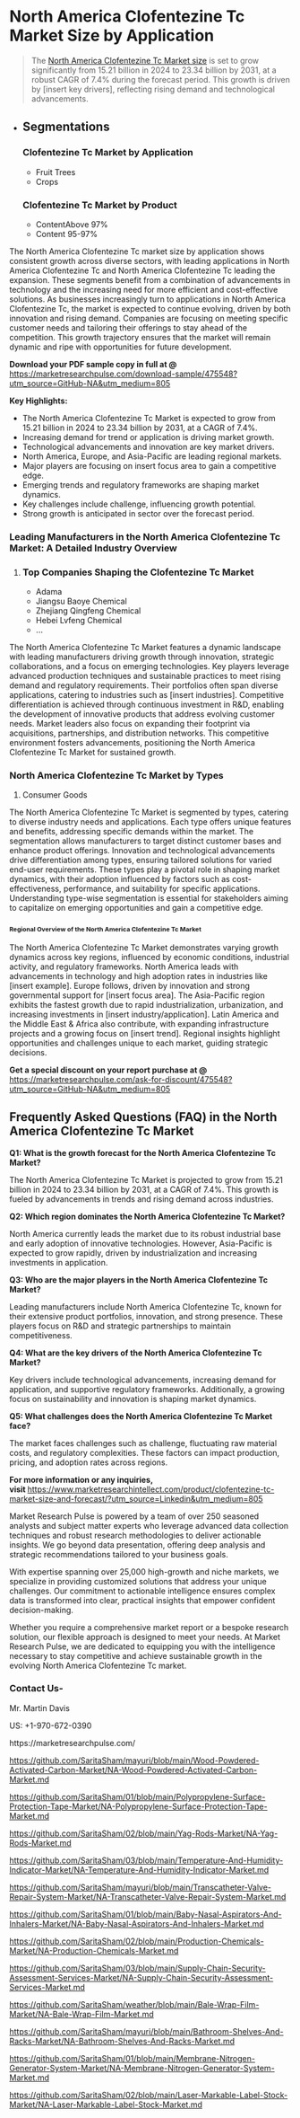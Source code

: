 <h1>North America Clofentezine Tc Market&nbsp;Size by Application</h1><blockquote><p>The <a href="https://marketresearchpulse.com/download-sample/475548?utm_source=GitHub-NA&amp;utm_medium=805">North America Clofentezine Tc Market size</a> is set to grow significantly from 15.21 billion in 2024 to 23.34 billion by 2031, at a robust CAGR of 7.4% during the forecast period. This growth is driven by [insert key drivers], reflecting rising demand and technological advancements.</p></blockquote><ul><li><h2>Segmentations</h2><h3>Clofentezine Tc Market by Application</h3><ul><li>Fruit Trees</li><li>Crops</li></ul><h3>Clofentezine Tc Market by Product</h3><ul><li>ContentAbove 97%</li><li>Content 95-97%</li></ul></li></ul><p>The North America Clofentezine Tc market size by application shows consistent growth across diverse sectors, with leading applications in North America Clofentezine Tc and North America Clofentezine Tc leading the expansion. These segments benefit from a combination of advancements in technology and the increasing need for more efficient and cost-effective solutions. As businesses increasingly turn to applications in North America Clofentezine Tc, the market is expected to continue evolving, driven by both innovation and rising demand. Companies are focusing on meeting specific customer needs and tailoring their offerings to stay ahead of the competition. This growth trajectory ensures that the market will remain dynamic and ripe with opportunities for future development.</p><p><strong>Download your PDF sample copy in full at @ </strong><a href="https://marketresearchpulse.com/download-sample/475548?utm_source=GitHub-NA&amp;utm_medium=805">https://marketresearchpulse.com/download-sample/475548?utm_source=GitHub-NA&amp;utm_medium=805</a></p><p><strong>Key Highlights: </strong></p><ul><li>The North America Clofentezine Tc Market is expected to grow from 15.21 billion in 2024 to 23.34 billion by 2031, at a CAGR of 7.4%.</li><li>Increasing demand for trend or application is driving market growth.</li><li>Technological advancements and innovation are key market drivers.</li><li>North America, Europe, and Asia-Pacific are leading regional markets.</li><li>Major players are focusing on insert focus area to gain a competitive edge.</li><li>Emerging trends and regulatory frameworks are shaping market dynamics.</li><li>Key challenges include challenge, influencing growth potential.</li><li>Strong growth is anticipated in sector over the forecast period.</li></ul><h3>Leading Manufacturers in the North America Clofentezine Tc Market: A Detailed Industry Overview</h3><ol><li><h3>Top Companies Shaping the Clofentezine Tc Market </h3><ul><li>Adama</li><li>Jiangsu Baoye Chemical</li><li>Zhejiang Qingfeng Chemical</li><li>Hebei Lvfeng Chemical</li><li>...</li></ul></li></ol><div class="flex max-w-full flex-col flex-grow"><div class="min-h-8 text-message flex w-full flex-col items-end gap-2 whitespace-normal break-words [.text-message+&amp;]:mt-5" dir="auto" data-message-author-role="assistant" data-message-id="fd8432e4-4910-450d-b182-61b7bfb0a01f" data-message-model-slug="gpt-4o"><div class="flex w-full flex-col gap-1 empty:hidden first:pt-[3px]"><div class="markdown prose w-full break-words dark:prose-invert light"><p>The North America Clofentezine Tc Market features a dynamic landscape with leading manufacturers driving growth through innovation, strategic collaborations, and a focus on emerging technologies. Key players leverage advanced production techniques and sustainable practices to meet rising demand and regulatory requirements. Their portfolios often span diverse applications, catering to industries such as [insert industries]. Competitive differentiation is achieved through continuous investment in R&amp;D, enabling the development of innovative products that address evolving customer needs. Market leaders also focus on expanding their footprint via acquisitions, partnerships, and distribution networks. This competitive environment fosters advancements, positioning the North America Clofentezine Tc Market for sustained growth.</p></div></div></div></div><h3>North America Clofentezine Tc Market by Types</h3><ol><li>Consumer Goods</li></ol><div class="flex max-w-full flex-col flex-grow"><div class="min-h-8 text-message flex w-full flex-col items-end gap-2 whitespace-normal break-words [.text-message+&amp;]:mt-5" dir="auto" data-message-author-role="assistant" data-message-id="084470be-0bb7-4664-bddf-5156b4f41249" data-message-model-slug="gpt-4o-mini"><div class="flex w-full flex-col gap-1 empty:hidden first:pt-[3px]"><div class="markdown prose w-full break-words dark:prose-invert light"><p>The North America Clofentezine Tc Market is segmented by types, catering to diverse industry needs and applications. Each type offers unique features and benefits, addressing specific demands within the market. The segmentation allows manufacturers to target distinct customer bases and enhance product offerings. Innovation and technological advancements drive differentiation among types, ensuring tailored solutions for varied end-user requirements. These types play a pivotal role in shaping market dynamics, with their adoption influenced by factors such as cost-effectiveness, performance, and suitability for specific applications. Understanding type-wise segmentation is essential for stakeholders aiming to capitalize on emerging opportunities and gain a competitive edge.</p></div></div></div></div><h3><span style="font-size: 11px;">Regional Overview of the North America Clofentezine Tc Market</span></h3><div class="flex max-w-full flex-col flex-grow"><div class="min-h-8 text-message flex w-full flex-col items-end gap-2 whitespace-normal break-words [.text-message+&amp;]:mt-5" dir="auto" data-message-author-role="assistant" data-message-id="e9038762-ce64-4e30-91c9-9bd413514231" data-message-model-slug="gpt-4o-mini"><div class="flex w-full flex-col gap-1 empty:hidden first:pt-[3px]"><div class="markdown prose w-full break-words dark:prose-invert light"><p>The North America Clofentezine Tc Market demonstrates varying growth dynamics across key regions, influenced by economic conditions, industrial activity, and regulatory frameworks. North America leads with advancements in technology and high adoption rates in industries like [insert example]. Europe follows, driven by innovation and strong governmental support for [insert focus area]. The Asia-Pacific region exhibits the fastest growth due to rapid industrialization, urbanization, and increasing investments in [insert industry/application]. Latin America and the Middle East &amp; Africa also contribute, with expanding infrastructure projects and a growing focus on [insert trend]. Regional insights highlight opportunities and challenges unique to each market, guiding strategic decisions.</p></div></div></div></div><p><strong>Get a special discount on your report purchase at @ </strong><a href="https://marketresearchpulse.com/ask-for-discount/475548?utm_source=GitHub-NA&amp;utm_medium=805">https://marketresearchpulse.com/ask-for-discount/475548?utm_source=GitHub-NA&amp;utm_medium=805</a></p><h2>Frequently Asked Questions (FAQ) in the North America Clofentezine Tc Market</h2><p><strong>Q1: What is the growth forecast for the North America Clofentezine Tc Market?</strong></p><p>The North America Clofentezine Tc Market is projected to grow from 15.21 billion in 2024 to 23.34 billion by 2031, at a CAGR of 7.4%. This growth is fueled by advancements in trends and rising demand across industries.</p><p><strong>Q2: Which region dominates the North America Clofentezine Tc Market?</strong></p><p>North America currently leads the market due to its robust industrial base and early adoption of innovative technologies. However, Asia-Pacific is expected to grow rapidly, driven by industrialization and increasing investments in application.</p><p><strong>Q3: Who are the major players in the North America Clofentezine Tc Market?</strong></p><p>Leading manufacturers include North America Clofentezine Tc, known for their extensive product portfolios, innovation, and strong presence. These players focus on R&amp;D and strategic partnerships to maintain competitiveness.</p><p><strong>Q4: What are the key drivers of the North America Clofentezine Tc Market?</strong></p><p>Key drivers include technological advancements, increasing demand for application, and supportive regulatory frameworks. Additionally, a growing focus on sustainability and innovation is shaping market dynamics.</p><p><strong>Q5: What challenges does the North America Clofentezine Tc Market face?</strong></p><p>The market faces challenges such as challenge, fluctuating raw material costs, and regulatory complexities. These factors can impact production, pricing, and adoption rates across regions.</p><p><strong>For more information or any inquiries, visit&nbsp;</strong><a href="https://www.marketresearchintellect.com/product/clofentezine-tc-market-size-and-forecast/?utm_source=Linkedin&utm_medium=805">https://www.marketresearchintellect.com/product/clofentezine-tc-market-size-and-forecast/?utm_source=Linkedin&utm_medium=805</a></p><p>Market Research Pulse is powered by a team of over 250 seasoned analysts and subject matter experts who leverage advanced data collection techniques and robust research methodologies to deliver actionable insights. We go beyond data presentation, offering deep analysis and strategic recommendations tailored to your business goals.</p><p>With expertise spanning over 25,000 high-growth and niche markets, we specialize in providing customized solutions that address your unique challenges. Our commitment to actionable intelligence ensures complex data is transformed into clear, practical insights that empower confident decision-making.</p><p>Whether you require a comprehensive market report or a bespoke research solution, our flexible approach is designed to meet your needs. At Market Research Pulse, we are dedicated to equipping you with the intelligence necessary to stay competitive and achieve sustainable growth in the evolving North America Clofentezine Tc market.</p><h3><strong>Contact Us-</strong></h3><p>Mr. Martin Davis</p><p>US: +1-970-672-0390</p><p>https://marketresearchpulse.com/</p><p><a href="https://github.com/SaritaSham/mayuri/blob/main/Wood-Powdered-Activated-Carbon-Market/NA-Wood-Powdered-Activated-Carbon-Market.md">https://github.com/SaritaSham/mayuri/blob/main/Wood-Powdered-Activated-Carbon-Market/NA-Wood-Powdered-Activated-Carbon-Market.md</a></p><p><a href="https://github.com/SaritaSham/01/blob/main/Polypropylene-Surface-Protection-Tape-Market/NA-Polypropylene-Surface-Protection-Tape-Market.md">https://github.com/SaritaSham/01/blob/main/Polypropylene-Surface-Protection-Tape-Market/NA-Polypropylene-Surface-Protection-Tape-Market.md</a></p><p><a href="https://github.com/SaritaSham/02/blob/main/Yag-Rods-Market/NA-Yag-Rods-Market.md">https://github.com/SaritaSham/02/blob/main/Yag-Rods-Market/NA-Yag-Rods-Market.md</a></p><p><a href="https://github.com/SaritaSham/03/blob/main/Temperature-And-Humidity-Indicator-Market/NA-Temperature-And-Humidity-Indicator-Market.md">https://github.com/SaritaSham/03/blob/main/Temperature-And-Humidity-Indicator-Market/NA-Temperature-And-Humidity-Indicator-Market.md</a></p><p><a href="https://github.com/SaritaSham/mayuri/blob/main/Transcatheter-Valve-Repair-System-Market/NA-Transcatheter-Valve-Repair-System-Market.md">https://github.com/SaritaSham/mayuri/blob/main/Transcatheter-Valve-Repair-System-Market/NA-Transcatheter-Valve-Repair-System-Market.md</a></p><p><a href="https://github.com/SaritaSham/01/blob/main/Baby-Nasal-Aspirators-And-Inhalers-Market/NA-Baby-Nasal-Aspirators-And-Inhalers-Market.md">https://github.com/SaritaSham/01/blob/main/Baby-Nasal-Aspirators-And-Inhalers-Market/NA-Baby-Nasal-Aspirators-And-Inhalers-Market.md</a></p><p><a href="https://github.com/SaritaSham/02/blob/main/Production-Chemicals-Market/NA-Production-Chemicals-Market.md">https://github.com/SaritaSham/02/blob/main/Production-Chemicals-Market/NA-Production-Chemicals-Market.md</a></p><p><a href="https://github.com/SaritaSham/03/blob/main/Supply-Chain-Security-Assessment-Services-Market/NA-Supply-Chain-Security-Assessment-Services-Market.md">https://github.com/SaritaSham/03/blob/main/Supply-Chain-Security-Assessment-Services-Market/NA-Supply-Chain-Security-Assessment-Services-Market.md</a></p><p><a href="https://github.com/SaritaSham/weather/blob/main/Bale-Wrap-Film-Market/NA-Bale-Wrap-Film-Market.md">https://github.com/SaritaSham/weather/blob/main/Bale-Wrap-Film-Market/NA-Bale-Wrap-Film-Market.md</a></p><p><a href="https://github.com/SaritaSham/mayuri/blob/main/Bathroom-Shelves-And-Racks-Market/NA-Bathroom-Shelves-And-Racks-Market.md">https://github.com/SaritaSham/mayuri/blob/main/Bathroom-Shelves-And-Racks-Market/NA-Bathroom-Shelves-And-Racks-Market.md</a></p><p><a href="https://github.com/SaritaSham/01/blob/main/Membrane-Nitrogen-Generator-System-Market/NA-Membrane-Nitrogen-Generator-System-Market.md">https://github.com/SaritaSham/01/blob/main/Membrane-Nitrogen-Generator-System-Market/NA-Membrane-Nitrogen-Generator-System-Market.md</a></p><p><a href="https://github.com/SaritaSham/02/blob/main/Laser-Markable-Label-Stock-Market/NA-Laser-Markable-Label-Stock-Market.md">https://github.com/SaritaSham/02/blob/main/Laser-Markable-Label-Stock-Market/NA-Laser-Markable-Label-Stock-Market.md</a></p>
